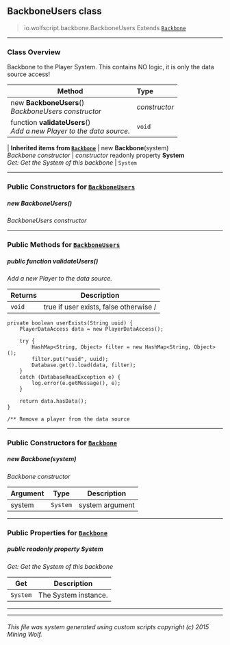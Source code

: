 ## BackboneUsers __class__

>io.wolfscript.backbone.BackboneUsers
>Extends [`Backbone`](Backbone.md)

---

### Class Overview

Backbone to the Player System. This contains NO logic, it is only the data source access!

Method | Type   
--- | :--- 
new __BackboneUsers__() <br> _BackboneUsers constructor_ | _constructor_
 function __validateUsers__() <br> _Add a new Player to the data source._ | `void`
 |
__Inherited items from [`Backbone`](Backbone.md)__ |
new __Backbone__(system) <br> _Backbone constructor_ | _constructor_
 readonly property __System__ <br> _Get: Get the System of this backbone_ | `System`





---

### Public Constructors for [`BackboneUsers`](BackboneUsers.md)

##### <a id='backboneusers'></a>new __BackboneUsers__() 

_BackboneUsers constructor_


---

### Public Methods for [`BackboneUsers`](BackboneUsers.md)

##### <a id='validateusers'></a>public  function __validateUsers__()

_Add a new Player to the data source._

Returns | Description
--- | --- 
`void` | true if user exists, false otherwise /
    private boolean userExists(String uuid) {
        PlayerDataAccess data = new PlayerDataAccess();

        try {
            HashMap<String, Object> filter = new HashMap<String, Object>();
            filter.put("uuid", uuid);
            Database.get().load(data, filter);
        }
        catch (DatabaseReadException e) {
            log.error(e.getMessage(), e);
        }

        return data.hasData();
    }

    /** Remove a player from the data source


---
### Public Constructors for [`Backbone`](Backbone.md)

##### <a id='backbone'></a>new __Backbone__(system) 

_Backbone constructor_

Argument | Type | Description  
--- | --- | --- 
system | `System` | system argument

---

### Public Properties for [`Backbone`](Backbone.md)

##### <a id='system'></a>public  readonly property __System__

_Get: Get the System of this backbone_

Get | Description
--- | --- 
`System` | The System instance.



---


---


###### This file was system generated using custom scripts copyright (c) 2015 Mining Wolf.
	

